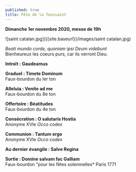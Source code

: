 ```yaml
---
published: true
title: Fête de la Toussaint
---
```

**Dimanche 1er novembre 2020, messe de 19h**

![saint catalan.jpg]({{site.baseurl}}/images/saint catalan.jpg)

*Beati mundo corde, quoniam ipsi Deum videbunt*  
Bienheureux les coeurs purs, car ils verront Dieu.

**Introït : Gaudeamus**

**Graduel : Timete Dominum**  
Faux-bourdon  du Ier ton

**Alleluia : Venite ad me**  
Faux-bourdon du 8e ton

**Offertoire : Béatitudes**  
Faux-bourdon du 4e ton

**Consécration : O salutaris Hostia**  
Anonyme XVIe *Occo codex*

**Communion : Tantum ergo**  
Anonyme XVIe *Occo codex*

**Au dernier évangile : Salve Regina**

**Sortie : Domine salvam fac Galliam**  
Faux-bourdon "pour les fêtes solemnelles* Paris 1771
